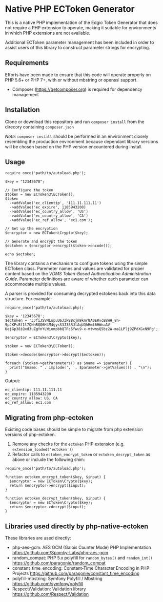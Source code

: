 # Native PHP ECToken Generator

This is a native PHP implementation of the Edgio Token Generator that does
not require a PHP extension to operate, making it suitable for environments in
which PHP extensions are not available.

Additional ECToken parameter management has been included in order to assist
users of this library to construct parameter strings for encrypting.

## Requirements

Efforts have been made to ensure that this code will operate properly on PHP 
5.6+ or PHP 7+, with or without mbstring or openssl support.

- Composer (<https://getcomposer.org>) is required for dependency management

## Installation

Clone or download this repository and run `composer install` from the direcory
containing `composer.json`

_Note:_ `composer install` should be performed in an environment closely
resembling the production environment because dependant library versions will be 
chosen based on the PHP version encountered during install.

## Usage

```
require_once('path/to/autoload.php');

$key = "12345678";

// Configure the token
$token = new ECToken3\ECToken();
$token
  ->addValue('ec_clientip', '111.11.111.11')
  ->addValue('ec_expire', 1185943200)
  ->addValue('ec_country_allow', 'US')
  ->addValue('ec_country_allow', 'CA')
  ->addValue('ec_ref_allow', 'ec1.com');

// Set up the encryption
$encryptor = new ECToken\Crypto($key);

// Generate and encrypt the token
$ectoken = $encryptor->encrypt($token->encode());

echo $ectoken;
```

The library contains a mechanism to configure tokens using the simple ECToken
class. Paremeter names and values are validated for proper content based on the
_VDMS Token-Based Authentication Administration Guide_. Parameter definitions are
aware of whether each parameter can accommodate multiple values.

A parser is provided for consuming decrypted ectokens back into this data
structure.  For example:

```
require_once('path/to/autoload.php);

$key = '12345678';
$ectoken = '3JfiJSVMLupuU6JIk88cjm9kmr8A0ERvcB8WH_8n-9pJKPsBf1l7QNnRQQ6H4M4gysS3J3SRJtAqUQhHmt6HWnaAV-UejGp38iQxd3uZgYnYLWiompbbQTFc5fwu9-x-mtwnsQ5bz2W-ma1LPlj9ZPdXGxN9Pg';

$encryptor = ECToken3\Crypto($key);

$token = new ECToken3\ECToken();

$token->decode($encryptor->decrypt($ectoken));

foreach ($token->getParameters() as $name => $parameter) {
  print("$name: " . implode(', ', $parameter->getValues()) . "\n");
}

```

Output:
```
ec_clientip: 111.11.111.11
ec_expire: 1185943200
ec_country_allow: US, CA
ec_ref_allow: ec1.com
```

## Migrating from php-ectoken

Existing code bases should be simple to migrate from php extension versions of
php-ectoken.

1. Remove any checks for the `ectoken` PHP extension (e.g. `extension_loaded('ectoken')`)
2. Refactor calls to `ectoken_encrypt_token` or `ectoken_decrypt_token` as above or include the following shim:

```
require_once('path/to/autoload.php');

function ectoken_encrypt_token($key, $input) {
  $encryptor = new ECToken\Crypto($key);
  return $encryptor->encrypt($input);
}

function ectoken_decrypt_token($key, $input) {
  $encryptor = new ECToken\Crypto($key);
  return $encryptor->decrypt($input);
}
```

## Libraries used directly by php-native-ectoken

These libraries are used directly:

- php-aes-gcm: AES GCM (Galois Counter Mode) PHP Implementation <https://github.com/Spomky-Labs/php-aes-gcm>
- random_compat: PHP 5.x polyfill for `random_bytes()` and `random_int()` <https://github.com/paragonie/random_compat>
- constant_time_encoding: Constant-Time Character Encoding in PHP Projects <https://github.com/paragonie/constant_time_encoding>
- polyfill-mbstring: Symfony Polyfill / Mbstring <https://github.com/symfony/polyfill>
- Respect\Validation: Validation library <https://github.com/Respect/Validation>